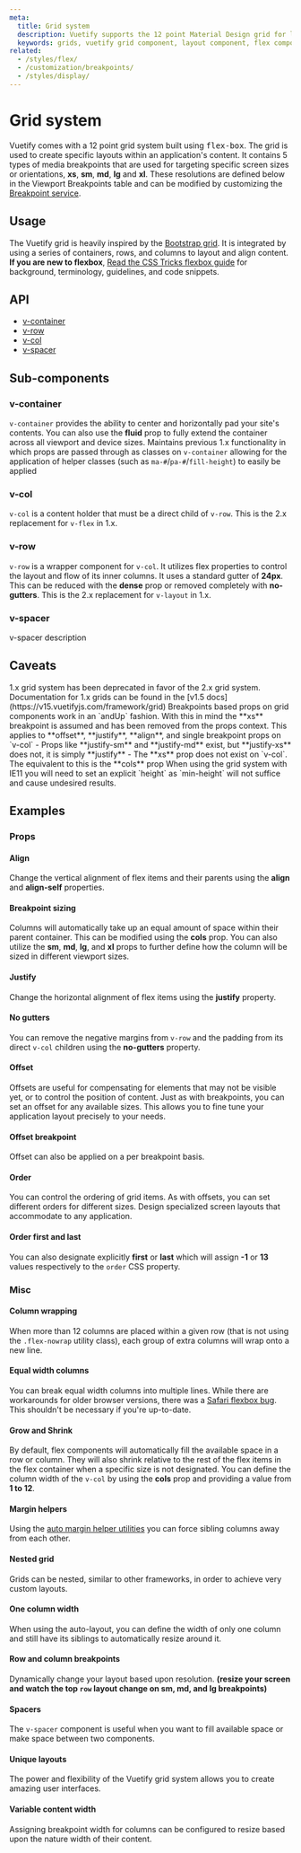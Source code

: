```yaml
---
meta:
  title: Grid system
  description: Vuetify supports the 12 point Material Design grid for laying out and controlling breakpoints for your application.
  keywords: grids, vuetify grid component, layout component, flex component
related:
  - /styles/flex/
  - /customization/breakpoints/
  - /styles/display/
---
```


# Grid system

Vuetify comes with a 12 point grid system built using <kbd>flex-box</kbd>. The grid is used to create specific layouts within an application's content.  It contains 5 types of media breakpoints that are used for targeting specific screen sizes or orientations, **xs**, **sm**, **md**, **lg** and **xl**. These resolutions are defined below in the Viewport Breakpoints table and can be modified by customizing the [Breakpoint service](/customization/breakpoints).

<promoted-ad slug="vuemastery-grids" />

<breakpoints-table />

## Usage

The Vuetify grid is heavily inspired by the [Bootstrap grid](https://getbootstrap.com/docs/4.0/layout/grid/). It is integrated by using a series of containers, rows, and columns to layout and align content. **If you are new to flexbox**, [Read the CSS Tricks flexbox guide](https://css-tricks.com/snippets/css/a-guide-to-flexbox/#flexbox-background) for background, terminology, guidelines, and code snippets.

<example file="grid/usage" />

## API

- [v-container](/api/v-container)
- [v-row](/api/v-row)
- [v-col](/api/v-col)
- [v-spacer](/api/v-spacer)

## Sub-components

### v-container

`v-container` provides the ability to center and horizontally pad your site's contents. You can also use the **fluid** prop to fully extend the container across all viewport and device sizes. Maintains previous 1.x functionality in which props are passed through as classes on `v-container` allowing for the application of helper classes (such as `ma-#`/`pa-#`/`fill-height`) to easily be applied

### v-col

`v-col` is a content holder that must be a direct child of `v-row`. This is the 2.x replacement for `v-flex` in 1.x.

### v-row

`v-row` is a wrapper component for `v-col`. It utilizes flex properties to control the layout and flow of its inner columns. It uses a standard gutter of **24px**. This can be reduced with the **dense** prop or removed completely with **no-gutters**. This is the 2.x replacement for `v-layout` in 1.x.

### v-spacer

v-spacer description

## Caveats

<alert type="info">
  1.x grid system has been deprecated in favor of the 2.x grid system. Documentation for 1.x grids can be found in the [v1.5 docs](https://v15.vuetifyjs.com/framework/grid)
</alert>

<alert type="info">
  Breakpoints based props on grid components work in an `andUp` fashion. With this in mind the **xs** breakpoint is assumed and has been removed from the props context. This applies to **offset**, **justify**, **align**, and single breakpoint props on `v-col`
  - Props like **justify-sm** and **justify-md** exist, but **justify-xs** does not, it is simply **justify**
  - The **xs** prop does not exist on `v-col`. The equivalent to this is the **cols** prop
</alert>

<alert type="info">
  When using the grid system with IE11 you will need to set an explicit `height` as `min-height` will not suffice and cause undesired results.
</alert>

## Examples

### Props

#### Align

Change the vertical alignment of flex items and their parents using the **align** and **align-self** properties.

<example file="grid/prop-align" />

#### Breakpoint sizing

Columns will automatically take up an equal amount of space within their parent container. This can be modified using the **cols** prop. You can also utilize the **sm**, **md**, **lg**, and **xl** props to further define how the column will be sized in different viewport sizes.

<example file="grid/prop-breakpoint-sizing" />

#### Justify

Change the horizontal alignment of flex items using the **justify** property.

<example file="grid/prop-justify" />

#### No gutters

You can remove the negative margins from `v-row` and the padding from its direct `v-col` children using the **no-gutters** property.

<example file="grid/prop-no-gutters" />

#### Offset

Offsets are useful for compensating for elements that may not be visible yet, or to control the position of content. Just as with breakpoints, you can set an offset for any available sizes. This allows you to fine tune your application layout precisely to your needs.

<example file="grid/prop-offset" />

#### Offset breakpoint

Offset can also be applied on a per breakpoint basis.

<example file="grid/prop-offset-breakpoint" />

#### Order

You can control the ordering of grid items. As with offsets, you can set different orders for different sizes. Design specialized screen layouts that accommodate to any application.

<example file="grid/prop-order" />

#### Order first and last

You can also designate explicitly **first** or **last** which will assign **-1** or **13** values respectively to the `order` CSS property.

<example file="grid/prop-order-first-and-last" />

### Misc

#### Column wrapping

When more than 12 columns are placed within a given row (that is not using the `.flex-nowrap` utility class), each group of extra columns will wrap onto a new line.

<example file="grid/misc-column-wrapping" />

#### Equal width columns

You can break equal width columns into multiple lines. While there are workarounds for older browser versions, there was a [Safari flexbox bug](https://github.com/philipwalton/flexbugs#11-min-and-max-size-declarations-are-ignored-when-wrapping-flex-items). This shouldn't be necessary if you're up-to-date.

<example file="grid/misc-equal-width-columns" />

#### Grow and Shrink

By default, flex components will automatically fill the available space in a row or column. They will also shrink relative to the rest of the flex items in the flex container when a specific size is not designated. You can define the column width of the `v-col` by using the **cols** prop and providing a value from **1 to 12**.

<example file="grid/misc-grow-and-shrink" />

#### Margin helpers

Using the [auto margin helper utilities](/styles/flex#auto-margins) you can force sibling columns away from each other.

<example file="grid/misc-margin-helpers" />

#### Nested grid

Grids can be nested, similar to other frameworks, in order to achieve very custom layouts.

<example file="grid/misc-nested-grid" />

#### One column width

When using the auto-layout, you can define the width of only one column and still have its siblings to automatically resize around it.

<example file="grid/misc-one-column-width" />

#### Row and column breakpoints

Dynamically change your layout based upon resolution. **(resize your screen and watch the top `row` layout change on sm, md, and lg breakpoints)**

<example file="grid/misc-row-and-column-breakpoints" />

#### Spacers

The `v-spacer` component is useful when you want to fill available space or make space between two components.

<example file="grid/misc-spacer" />

#### Unique layouts

The power and flexibility of the Vuetify grid system allows you to create amazing user interfaces.

<example file="grid/misc-unique-layouts" />

#### Variable content width

Assigning breakpoint width for columns can be configured to resize based upon the nature width of their content.

<example file="grid/misc-variable-content" />

<backmatter />
